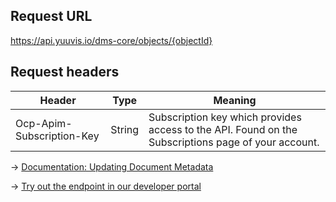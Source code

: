 ## Request URL
https://api.yuuvis.io/dms-core/objects/{objectId}

## Request headers
| Header                    | Type   | Meaning                                                                                             |
|---------------------------|--------|-----------------------------------------------------------------------------------------------------|
| Ocp-Apim-Subscription-Key | String | Subscription key which provides access to the API. Found on the Subscriptions page of your account. |

&rarr; [Documentation: Updating Document Metadata](https://github.com/yuuvis/Documentation/wiki/Update-documents#UpdatingDocumentsviaCoreAPI-UpdateMetadata)

&rarr; [Try out the endpoint in our developer portal](https://yuuvis.io/Apis/Endpoints/dms-core-api)
